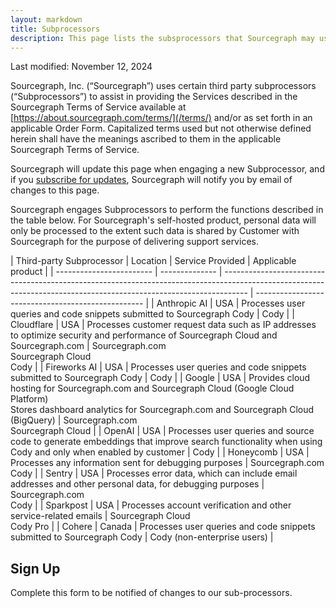 ```yaml
---
layout: markdown
title: Subprocessors
description: This page lists the subsprocessors that Sourcegraph may use
---
```


Last modified: November 12, 2024

Sourcegraph, Inc. (“Sourcegraph”) uses certain third party subprocessors (“Subprocessors”) to assist in providing the Services described in the Sourcegraph Terms of Service available at [https://about.sourcegraph.com/terms/](/terms/) and/or as set forth in an applicable Order Form. Capitalized terms used but not otherwise defined herein shall have the meanings ascribed to them in the applicable Sourcegraph Terms of Service.

Sourcegraph will update this page when engaging a new Subprocessor, and if you [subscribe for updates](#sign-up), Sourcegraph will notify you by email of changes to this page.

Sourcegraph engages Subprocessors to perform the functions described in the table below. For Sourcegraph's self-hosted product, personal data will only be processed to the extent such data is shared by Customer with Sourcegraph for the purpose of delivering support services.

<TableWrapper>
| Third-party Subprocessor | Location       | Service Provided                                                                                                                                                   | Applicable product                                 |
| ------------------------ | -------------- | ------------------------------------------------------------------------------------------------------------------------------------------------------------------ | -------------------------------------------------- |
| Anthropic AI               | USA            | Processes user queries and code snippets submitted to Sourcegraph Cody                                                                                                                                            | Cody                           |
| Cloudflare               | USA            | Processes customer request data such as IP addresses to optimize security and performance of Sourcegraph Cloud and Sourcegraph.com                                 | Sourcegraph.com<br/>Sourcegraph Cloud<br/>Cody              |
| Fireworks AI             | USA            | Processes user queries and code snippets submitted to Sourcegraph Cody                                                                                                                                            | Cody                           |
| Google                   | USA            | Provides cloud hosting for Sourcegraph.com and Sourcegraph Cloud (Google Cloud Platform)<br/>Stores dashboard analytics for Sourcegraph.com and Sourcegraph Cloud (BigQuery) | Sourcegraph.com<br/>Sourcegraph Cloud |
| OpenAI                  | USA            | Processes user queries and source code to generate embeddings that improve search functionality when using Cody and only when enabled by customer                                                                                                                    | Cody                                  |
| Honeycomb                   | USA            | Processes any information sent for debugging purposes                                                            | Sourcegraph.com<br/>Cody                                    |
| Sentry                   | USA            | Processes error data, which can include email addresses and other personal data, for debugging purposes                                                            | Sourcegraph.com<br/>Cody                                    |
| Sparkpost                | USA            | Processes account verification and other service-related emails                                                                                                                                      | Sourcegraph Cloud<br/>Cody Pro                                  |
| Cohere                   | Canada         | Processes user queries and code snippets submitted to Sourcegraph Cody                                                                                             | Cody (non-enterprise users)                        |
</TableWrapper>

<h2 id='sign-up'>Sign Up</h2>

Complete this form to be notified of changes to our sub-processors.

<HubSpotForm masterFormName="gatedEmail" inlineMessage="Thank you for your interest in Sourcegraph. You will be notified of any changes to our sub-processors." />
